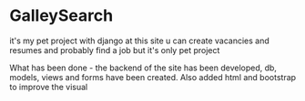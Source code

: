 # GalleySearch

it's my pet project with django
at this site u can create vacancies and resumes and probably find a job but it's only pet project


What has been done - the backend of the site has been developed, db, models, views and forms have been created. Also added html and bootstrap to improve the visual
